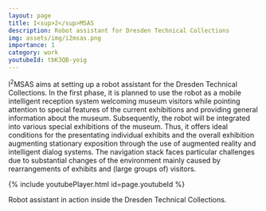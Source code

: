 ```yaml
---
layout: page
title: I<sup>2</sup>MSAS
description: Robot assistant for Dresden Technical Collections
img: assets/img/i2msas.png
importance: 1
category: work
youtubeId: tbK3QB-yoig
---
```


I<sup>2</sup>MSAS aims at setting up a robot assistant for the Dresden Technical Collections. In the first phase, it is planned to use the robot as a mobile intelligent reception system welcoming museum visitors while pointing attention to special features of the current exhibitions and providing general information about the museum. Subsequently, the robot will be integrated into various special exhibitions of the museum. Thus, it offers ideal conditions for the presentating individual exhibits and the overall exhibition augmenting stationary exposition through the use of augmented reality and intelligent dialog systems. The navigation stack faces particular challenges due to substantial changes of the environment mainly caused by rearrangements of exhibits and (large groups of) visitors. 

{% include youtubePlayer.html id=page.youtubeId %}

<div class="caption">
    Robot assistant in action inside the Dresden Technical Collections.
</div>
